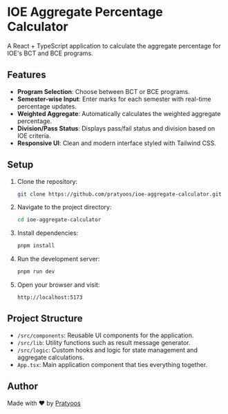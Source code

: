 

# IOE Aggregate Percentage Calculator

A React + TypeScript application to calculate the aggregate percentage for IOE's BCT and BCE programs.

## Features

- **Program Selection**: Choose between BCT or BCE programs.
- **Semester-wise Input**: Enter marks for each semester with real-time percentage updates.
- **Weighted Aggregate**: Automatically calculates the weighted aggregate percentage.
- **Division/Pass Status**: Displays pass/fail status and division based on IOE criteria.
- **Responsive UI**: Clean and modern interface styled with Tailwind CSS.

## Setup

1. Clone the repository:
   ```bash
   git clone https://github.com/pratyoos/ioe-aggregate-calculator.git
   ```
2. Navigate to the project directory:
   ```bash
   cd ioe-aggregate-calculator
   ```
3. Install dependencies:
   ```bash
   pnpm install
   ```
4. Run the development server:
   ```bash
   pnpm run dev
   ```
5. Open your browser and visit:
   ```
   http://localhost:5173
   ```

## Project Structure

- `/src/components`: Reusable UI components for the application.
- `/src/lib`: Utility functions such as result message generator.
- `/src/logic`: Custom hooks and logic for state management and aggregate calculations.
- `App.tsx`: Main application component that ties everything together.

## Author

Made with ❤️ by [Pratyoos](https://github.com/pratyoos)
